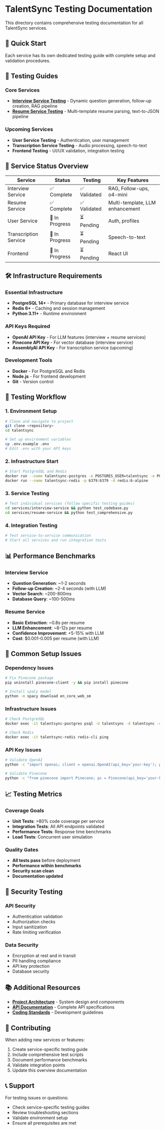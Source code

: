 # TalentSync Testing Documentation

This directory contains comprehensive testing documentation for all TalentSync services.

## 🎯 Quick Start

Each service has its own dedicated testing guide with complete setup and validation procedures.

## 📁 Testing Guides

### Core Services
- **[Interview Service Testing](interview-service-testing.md)** - Dynamic question generation, follow-up creation, RAG pipeline
- **[Resume Service Testing](resume-service-testing.md)** - Multi-template resume parsing, text-to-JSON pipeline

### Upcoming Services
- **User Service Testing** - Authentication, user management
- **Transcription Service Testing** - Audio processing, speech-to-text
- **Frontend Testing** - UI/UX validation, integration testing

## 🚀 Service Status Overview

| Service | Status | Testing | Key Features |
|---------|--------|---------|--------------|
| Interview Service | ✅ Complete | ✅ Validated | RAG, Follow-ups, o4-mini |
| Resume Service | ✅ Complete | ✅ Validated | Multi-template, LLM enhancement |
| User Service | 🔄 In Progress | ⏳ Pending | Auth, profiles |
| Transcription Service | 🔄 In Progress | ⏳ Pending | Speech-to-text |
| Frontend | 🔄 In Progress | ⏳ Pending | React UI |

## 🛠️ Infrastructure Requirements

### Essential Infrastructure
- **PostgreSQL 14+** - Primary database for interview service
- **Redis 6+** - Caching and session management
- **Python 3.11+** - Runtime environment

### API Keys Required
- **OpenAI API Key** - For LLM features (interview + resume services)
- **Pinecone API Key** - For vector database (interview service)
- **AssemblyAI API Key** - For transcription service (upcoming)

### Development Tools
- **Docker** - For PostgreSQL and Redis
- **Node.js** - For frontend development
- **Git** - Version control

## 🧪 Testing Workflow

### 1. Environment Setup
```bash
# Clone and navigate to project
git clone <repository>
cd talentsync

# Set up environment variables
cp .env.example .env
# Edit .env with your API keys
```

### 2. Infrastructure Start
```bash
# Start PostgreSQL and Redis
docker run --name talentsync-postgres -e POSTGRES_USER=talentsync -e POSTGRES_PASSWORD=secret -e POSTGRES_DB=talentsync -p 5432:5432 -d postgres:14
docker run --name talentsync-redis -p 6379:6379 -d redis:6-alpine
```

### 3. Service Testing
```bash
# Test individual services (follow specific testing guides)
cd services/interview-service && python test_codebase.py
cd services/resume-service && python test_comprehensive.py
```

### 4. Integration Testing
```bash
# Test service-to-service communication
# Start all services and run integration tests
```

## 📊 Performance Benchmarks

### Interview Service
- **Question Generation**: ~1-2 seconds
- **Follow-up Creation**: ~2-4 seconds (with LLM)
- **Vector Search**: ~200-800ms
- **Database Query**: ~100-500ms

### Resume Service
- **Basic Extraction**: ~0.8s per resume
- **LLM Enhancement**: ~8-12s per resume
- **Confidence Improvement**: +5-15% with LLM
- **Cost**: $0.001-0.005 per resume (with LLM)

## 🔧 Common Setup Issues

### Dependency Issues
```bash
# Fix Pinecone package
pip uninstall pinecone-client -y && pip install pinecone

# Install spaCy model
python -m spacy download en_core_web_sm
```

### Infrastructure Issues
```bash
# Check PostgreSQL
docker exec -it talentsync-postgres psql -U talentsync -d talentsync -c "SELECT version();"

# Check Redis
docker exec -it talentsync-redis redis-cli ping
```

### API Key Issues
```bash
# Validate OpenAI
python -c "import openai; client = openai.OpenAI(api_key='your-key'); print('✅ OpenAI OK')"

# Validate Pinecone
python -c "from pinecone import Pinecone; pc = Pinecone(api_key='your-key'); print('✅ Pinecone OK')"
```

## 📈 Testing Metrics

### Coverage Goals
- **Unit Tests**: >80% code coverage per service
- **Integration Tests**: All API endpoints validated
- **Performance Tests**: Response time benchmarks
- **Load Tests**: Concurrent user simulation

### Quality Gates
- **All tests pass** before deployment
- **Performance within benchmarks**
- **Security scan clean**
- **Documentation updated**

## 🔐 Security Testing

### API Security
- Authentication validation
- Authorization checks
- Input sanitization
- Rate limiting verification

### Data Security
- Encryption at rest and in transit
- PII handling compliance
- API key protection
- Database security

## 📚 Additional Resources

- **[Project Architecture](../docs/talent_sync_tech_architecture.md)** - System design and components
- **[API Documentation](../docs/talent_sync_project_spec.md)** - Complete API specifications
- **[Coding Standards](../docs/talent_sync_coding_conventions.md)** - Development guidelines

## 🤝 Contributing

When adding new services or features:

1. Create service-specific testing guide
2. Include comprehensive test scripts
3. Document performance benchmarks
4. Validate integration points
5. Update this overview documentation

## 📞 Support

For testing issues or questions:
- Check service-specific testing guides
- Review troubleshooting sections
- Validate environment setup
- Ensure all prerequisites are met
